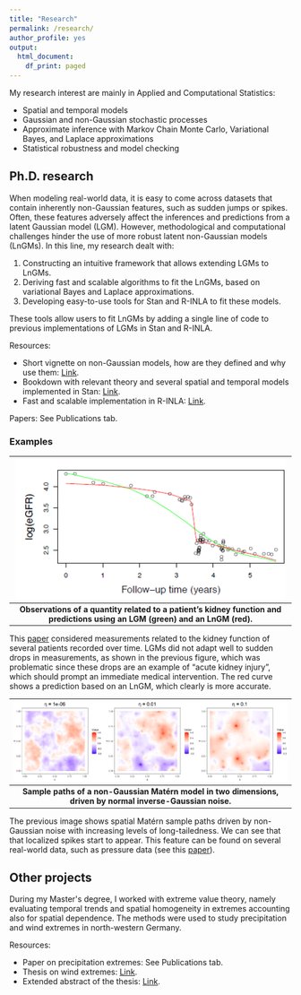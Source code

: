 ```yaml
---
title: "Research"
permalink: /research/
author_profile: yes
output:
  html_document:
    df_print: paged
---
```


My research interest are mainly in Applied and Computational Statistics:
 - Spatial and temporal models
 - Gaussian and non-Gaussian stochastic processes
 - Approximate inference with Markov Chain Monte Carlo, Variational Bayes, and Laplace approximations
 - Statistical robustness and model checking


## Ph.D. research

When modeling real-world data, it is easy to come across datasets that contain inherently non-Gaussian features, such as sudden jumps or spikes. Often, these features adversely affect the inferences and predictions from a latent Gaussian model (LGM). However, methodological and computational challenges hinder the use of more robust latent non-Gaussian models (LnGMs). In this line, my research dealt with:

1. Constructing an intuitive framework that allows extending LGMs to LnGMs.
2. Deriving fast and scalable algorithms to fit the LnGMs, based on variational Bayes and Laplace approximations.
3. Developing easy-to-use tools for Stan and R-INLA to fit these models. 
 
These tools allow users to fit LnGMs by adding a single line of code to previous implementations of LGMs in Stan and R-INLA.

Resources:
- Short vignette on non-Gaussian models, how are they defined and why use them: [Link](https://rawcdn.githack.com/stan-dev/connect22-space-time/9861468cbfcec939c25c88c81693b5055134e7a6/resources/Speaker%203%20-%20Rafael%20Cabral/vignette/stanconnect.html).
- Bookdown with relevant theory and several spatial and temporal models implemented in Stan: [Link](https://rafaelcabral96.github.io/nigstan/).
- Fast and scalable implementation in R-INLA: [Link](https://github.com/rafaelcabral96/ngvb).

Papers: See Publications tab.

### Examples
| ![](/assets/time_series.png)|
|:--:|
| <b>Observations of a quantity related to a patient’s kidney function and predictions using an LGM (green) and an LnGM (red).</b>|


This [paper](https://rss.onlinelibrary.wiley.com/doi/10.1111/rssc.12405) considered measurements related to the kidney function of several patients recorded over time. LGMs did not adapt well to sudden drops in measurements, as shown in the previous figure, which was problematic since these drops are an example of “acute kidney injury”, which should prompt an immediate medical intervention. The red curve shows a prediction based on an LnGM, which clearly is more accurate.

| ![](/assets/spatial_2.png)|
|:--:|
| <b>Sample paths of a non-Gaussian Matérn model in two dimensions, driven by normal inverse-Gaussian noise.</b>|


The previous image shows spatial Matérn sample paths driven by non-Gaussian noise with increasing levels of long-tailedness. We can see that that localized spikes start to appear. This feature can be found on several real-world data, such as pressure data (see this [paper](https://projecteuclid.org/journals/bayesian-analysis/advance-publication/Controlling-the-Flexibility-of-Non-Gaussian-Processes-Through-Shrinkage-Priors/10.1214/22-BA1342.full)).

## Other projects

During my Master's degree, I worked with extreme value theory, namely evaluating temporal trends and spatial homogeneity in extremes accounting also for spatial dependence. The methods were used to study precipitation and wind extremes in north-western Germany.

Resources:
- Paper on precipitation extremes: See Publications tab.
- Thesis on wind extremes: [Link](https://drive.google.com/file/d/1Tdhf-0Bn4pg9wLtmiJK43IeaDMgL7Zg3/view?usp=share_link).
- Extended abstract of the thesis: [Link](https://drive.google.com/file/d/1uPfrD7tVOUpLKzbDkx0gbFub0-IRuh9U/view).
